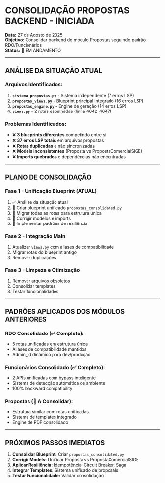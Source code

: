 # CONSOLIDAÇÃO PROPOSTAS BACKEND - INICIADA

**Data:** 27 de Agosto de 2025  
**Objetivo:** Consolidar backend do módulo Propostas seguindo padrão RDO/Funcionários  
**Status:** 🔄 EM ANDAMENTO  

---

## ANÁLISE DA SITUAÇÃO ATUAL

### Arquivos Identificados:
1. **`sistema_propostas.py`** - Sistema independente (7 erros LSP)
2. **`propostas_views.py`** - Blueprint principal integrado (16 erros LSP)  
3. **`propostas_engine.py`** - Engine de geração (14 erros LSP)
4. **`views.py`** - 2 rotas espalhadas (linha 4642-4647)

### Problemas Identificados:
- ❌ **3 blueprints diferentes** competindo entre si
- ❌ **37 erros LSP totais** em arquivos propostas
- ❌ **Rotas duplicadas** e não sincronizadas
- ❌ **Models inconsistentes** (Proposta vs PropostaComercialSIGE)
- ❌ **Imports quebrados** e dependências não encontradas

---

## PLANO DE CONSOLIDAÇÃO

### Fase 1 - Unificação Blueprint (ATUAL)
1. ✅ Análise da situação atual
2. 🔄 Criar blueprint unificado `propostas_consolidated.py`
3. 🔄 Migrar todas as rotas para estrutura única
4. 🔄 Corrigir modelos e imports
5. 🔄 Implementar padrões de resiliência

### Fase 2 - Integração Main
1. Atualizar `views.py` com aliases de compatibilidade
2. Migrar rotas do blueprint antigo
3. Remover duplicações

### Fase 3 - Limpeza e Otimização
1. Remover arquivos obsoletos
2. Consolidar templates
3. Testar funcionalidades

---

## PADRÕES APLICADOS DOS MÓDULOS ANTERIORES

### RDO Consolidado (✅ Completo):
- 5 rotas unificadas em estrutura única
- Aliases de compatibilidade mantidos
- Admin_id dinâmico para dev/produção

### Funcionários Consolidado (✅ Completo):
- 2 APIs unificadas com bypass inteligente
- Sistema de detecção automática de ambiente
- 100% backward compatibility

### Propostas (🔄 A Consolidar):
- Estrutura similar com rotas unificadas
- Sistema de templates integrado
- Engine de PDF consolidado

---

## PRÓXIMOS PASSOS IMEDIATOS

1. **Consolidar Blueprint:** Criar `propostas_consolidated.py`
2. **Corrigir Models:** Unificar Proposta vs PropostaComercialSIGE  
3. **Aplicar Resiliência:** Idempotência, Circuit Breaker, Saga
4. **Integrar Templates:** Sistema unificado de proposals
5. **Testar Funcionalidade:** Validar consolidação